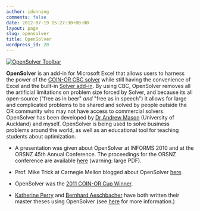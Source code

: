 ```yaml
---
author: idunning
comments: false
date: 2012-07-19 15:27:30+00:00
layout: page
slug: opensolver
title: OpenSolver
wordpress_id: 20
---
```


[![OpenSolver Toolbar](http://idunning.scripts.mit.edu/blog/wp-content/uploads/2012/07/opensolver.png)](http://idunning.scripts.mit.edu/blog/wp-content/uploads/2012/07/opensolver.png)




**OpenSolver** is an add-in for Microsoft Excel that allows users to harness the power of the [COIN-OR CBC solver](https://projects.coin-or.org/Cbc) while still having the convenience of Excel and the built-in [Solver add-in](http://www.solver.com/). By using CBC, OpenSolver removes all the artificial limitations on problem size forced by Solver, and because its all open-source ("free as in beer" _and_ "free as in speech") it allows for large and complicated problems to be shared and solved by people outside the OR community who may not have access to commercial solvers. OpenSolver has been developed by [Dr Andrew Mason](http://www.des.auckland.ac.nz/uoa/andrew-mason/) (University of Auckland) and myself. OpenSolver is being used to solve business problems around the world, as well as an educational tool for teaching students about optimization.






	
  * A presentation was given about OpenSolver at INFORMS 2010 and at the ORSNZ 45th Annual Conference. The proceedings for the ORSNZ conference are available [here](https://secure.orsnz.org.nz/conf45/program/ProceedingsORSNZ10.pdf) (warning: large PDF).

	
  * Prof. Mike Trick at Carnegie Mellon blogged about OpenSolver [here](http://mat.tepper.cmu.edu/blog/?p=1167).

	
  * OpenSolver was the [2011 COIN-OR Cup Winner](http://www.coin-or.org/coinCup/coinCup2011Winner.html).

	
  * [Katherine Perry](https://dizzyg.uls.vcu.edu/bitstream/handle/10156/3746/PerryThesis.pdf?sequence=1) and [Bernhard Aeschbacher](http://sourceforge.net/projects/opensolver/files/OtherResources/Aeschbacher%20Masters%20Thesis%20Solving%20a%20Large%20Scale%20Integer%20Program.pdf/download) have both written their master theses using OpenSolver (see [here](http://opensolver.org/resources) for more information.)



